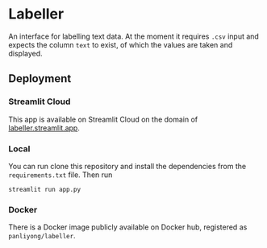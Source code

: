 # Labeller

An interface for labelling text data.
At the moment it requires `.csv` input and expects the column `text` to exist, of which the values are taken and displayed.

## Deployment

### Streamlit Cloud

This app is available on Streamlit Cloud on the domain of [labeller.streamlit.app](https://labeller.streamlit.app/).

### Local

You can run clone this repository and install the dependencies from the `requirements.txt` file.
Then run

```
streamlit run app.py
```

### Docker

There is a Docker image publicly available on Docker hub, registered as `panliyong/labeller`.
